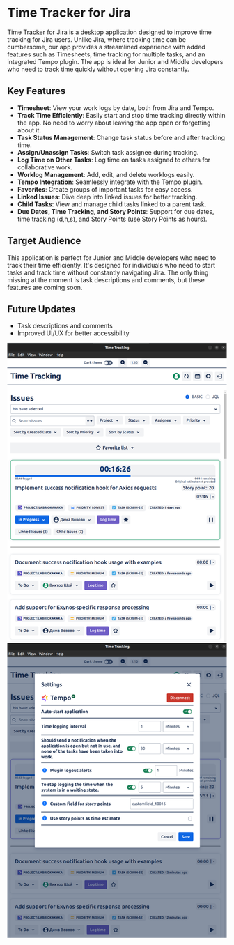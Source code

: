 # Time Tracker for Jira

Time Tracker for Jira is a desktop application designed to improve time tracking for Jira users. Unlike Jira, where tracking time can be cumbersome, our app provides a streamlined experience with added features such as Timesheets, time tracking for multiple tasks, and an integrated Tempo plugin. The app is ideal for Junior and Middle developers who need to track time quickly without opening Jira constantly.

## Key Features

- **Timesheet**: View your work logs by date, both from Jira and Tempo.
- **Track Time Efficiently**: Easily start and stop time tracking directly within the app. No need to worry about leaving the app open or forgetting about it.
- **Task Status Management**: Change task status before and after tracking time.
- **Assign/Unassign Tasks**: Switch task assignee during tracking.
- **Log Time on Other Tasks**: Log time on tasks assigned to others for collaborative work.
- **Worklog Management**: Add, edit, and delete worklogs easily.
- **Tempo Integration**: Seamlessly integrate with the Tempo plugin.
- **Favorites**: Create groups of important tasks for easy access.
- **Linked Issues**: Dive deep into linked issues for better tracking.
- **Child Tasks**: View and manage child tasks linked to a parent task.
- **Due Dates, Time Tracking, and Story Points**: Support for due dates, time tracking (d,h,s), and Story Points (use Story Points as hours).

## Target Audience

This application is perfect for Junior and Middle developers who need to track their time efficiently. It's designed for individuals who need to start tasks and track time without constantly navigating Jira. The only thing missing at the moment is task descriptions and comments, but these features are coming soon.

## Future Updates

- Task descriptions and comments
- Improved UI/UX for better accessibility

![Screenshot](./screenshots/screenshot_1.png)
![Screenshot](./screenshots/screenshot_2.png)

